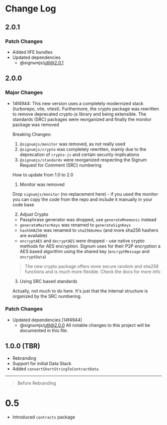 # Change Log

## 2.0.1

### Patch Changes

- Added IIFE bundles
- Updated dependencies
  - @signumjs/util@2.0.1

## 2.0.0

### Major Changes

- 14f4944: This new version uses a completely modernized stack (turborepo, vite, vitest). Furthermore, the crypto package was rewritten to remove deprecated crypto-js library and being extensible. The standards (SRC) packages were reorganized and finally the monitor package was removed

  Breaking Changes:

  1. `@signumjs/monitor` was removed, as not really used
  2. `@signumjs/crypto` was completely rewritten, mainly due to the deprecation of `crypto-js` and certain security implications
  3. `@signumjs/standards` were reorganized respecting the Signum Request for Comment (SRC) numbering

  How to update from 1.0 to 2.0

  1. Monitor was removed

  Drop `signumjs/monitor` (no replacement here) - if you used the monitor you can copy the code from the repo and include it manually in your code base

  2. Adjust Crypto

  - Passphrase generator was dropped, use `generateMnemonic` instead
  - `generateMasterKeys` was renamed to `generateSignKeys`
  - `hashSHA256` was renamed to `sha256AsHex` (and more sha256 hashers are available)
  - `encryptAES` and `decryptAES` were dropped - use native crypto methods for AES encryption. Signum uses for their P2P encryption a AES based algorithm using the shared key (`encryptMessage` and `encryptData`)

  > The new crypto package offers more secure random and sha256 functions and is much more flexible. Check the docs for more info

  3. Using SRC based standards

  Actually, not much to do here. It's just that the internal structure is organized by the SRC numbering.

### Patch Changes

- Updated dependencies [14f4944]
  - @signumjs/util@2.0.0
    All notable changes to this project will be documented in this file.

## 1.0.0 (TBR)

- Rebranding
- Support for initial Data Stack
- Added `convertShortStringToContractData`

---

> Before Rebranding

# 0.5

- Introduced `contracts` package
